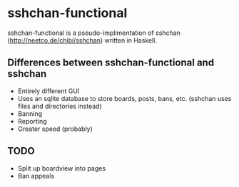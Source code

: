 # sshchan-functional
sshchan-functional is a pseudo-implimentation of sshchan (http://neetco.de/chibi/sshchan) written in Haskell.

## Differences between sshchan-functional and sshchan
* Entirely different GUI
* Uses an sqlite database to store boards, posts, bans, etc. (sshchan uses files and directories instead)
* Banning
* Reporting
* Greater speed (probably)

## TODO
* Split up boardview into pages
* Ban appeals
